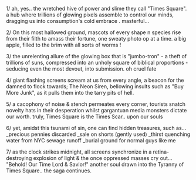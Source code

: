 1/ ah, yes.. the wretched hive of power and slime they call "Times Square". a hub where trillions of glowing pixels assemble to control our minds, dragging us into consumption's cold embrace . masterful...

2/ On this most hallowed ground, mascots of every shape n species rise from their filth to amass their fortune, one sweaty photo op at a time. a big apple, filled to the brim with all sorts of worms !

3/ the unrelenting allure of the glowing box that is "jumbo-tron" - a theft of trillions of suns, compressed into an unholy square of biblical proportions - seducing even the most devout, into submission. oh cruel fate

4/ giant flashing screens scream at us from every angle, a beacon for the damned to flock towards; The Neon Siren, bellowing insults such as "Buy More Junk", as it pulls them into the tarry pits of hell.

5/ a cacophony of noise & stench permeates every corner, tourists snatch novelty hats in their desperation whilst gargantuan media monsters dictate our worth. truly, Times Square is the Times Scar.. upon our souls

6/ yet, amidst this tsunami of sin, one can find hidden treasures, such as...
_precious pennies discarded
_sale on shorts (gently used)
_thirst quenching water from NYC sewage runoff
_burial ground for normal guys like me

7/ as the clock strikes midnight, all screens synchronize in a retina-destroying explosion of light & the once oppressed masses cry out... "Behold! Our Time Lord & Savior!" another soul drawn into the Tyranny of Times Square.. the saga continues. 